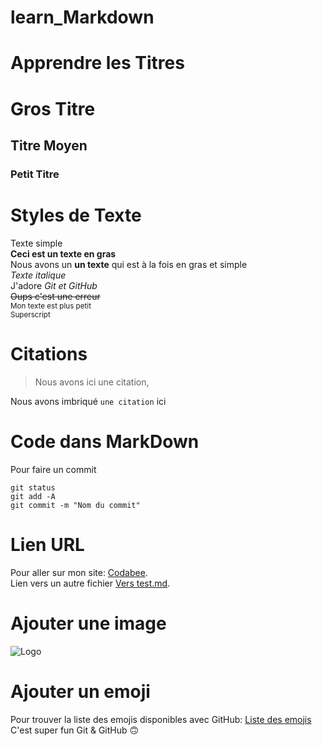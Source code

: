 # learn_Markdown

# Apprendre les Titres
# Gros Titre
## Titre Moyen
### Petit Titre

# Styles de Texte
Texte simple  
**Ceci est un texte en gras**  
Nous avons un __un texte__ qui est à la fois en gras et simple  
*Texte italique*  
J'adore *Git et GitHub*  
~~Oups c'est une erreur~~  
<sub>Mon texte est plus petit</sub>  
<sup>Superscript</sup>  
  
# Citations
> Nous avons ici une citation,  
  
Nous avons imbriqué `une citation` ici
  
# Code dans MarkDown  

Pour faire un commit  

```
git status  
git add -A  
git commit -m "Nom du commit"  
```

# Lien URL  

Pour aller sur mon site: [Codabee](https://www.codabee.com).  
Lien vers un autre fichier [Vers test.md](test.md).  

# Ajouter une image  

![Logo](https://th.bing.com/th/id/OIP.kEvBwfvauS3w0ZjJtAt4mAHaEK?pid=ImgDet&rs=1)  

# Ajouter un emoji  

Pour trouver la liste des emojis disponibles avec GitHub: [Liste des emojis](https://github.com/ikatyang/emoji-cheat-sheet/blob/master/README.md)  
C'est super fun Git & GitHub :upside_down_face:  

